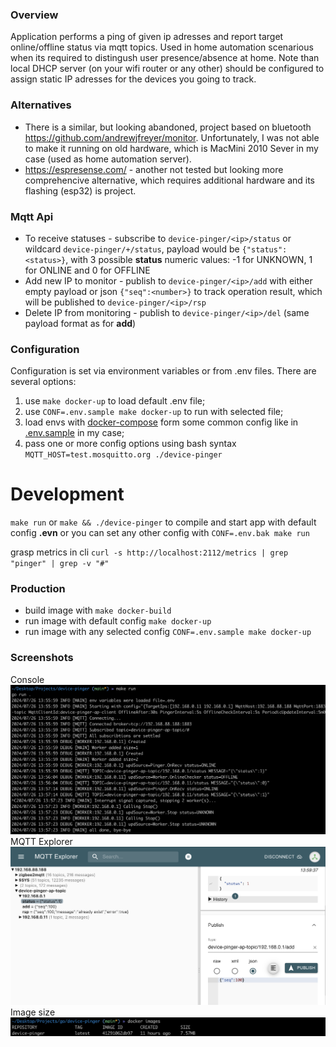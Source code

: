 ### Overview

Application performs a ping of given ip adresses and report target online/offline status via mqtt topics. Used in home automation scenarious when its required to distingush user presence/absence at home. Note than local DHCP server (on your wifi router or any other) should be configured to assign static IP adresses for the devices you going to track.

### Alternatives

- There is a similar, but looking abandoned, project based on bluetooth https://github.com/andrewjfreyer/monitor. Unfortunately, I was not able to make it running on old hardware, which is MacMini 2010 Sever in my case (used as home automation server).
- https://espresense.com/ - another not tested but looking more comprehencive alternative, which requires additional hardware and its flashing (esp32) is  project.

### Mqtt Api

- To receive statuses - subscribe to `device-pinger/<ip>/status` or wildcard `device-pinger/+/status`, payload would be `{"status":<status>}`, with 3 possible **status** numeric values: -1 for UNKNOWN, 1 for ONLINE and 0 for OFFLINE
- Add new IP to monitor - publish to `device-pinger/<ip>/add` with either empty payload or json `{"seq":<number>}` to track operation result, which will be published to `device-pinger/<ip>/rsp`
- Delete IP from monitoring - publish to `device-pinger/<ip>/del` (same payload format as for **add**)

### Configuration

Configuration is set via environment variables or from .env files. There are several options: 
1. use `make docker-up` to load default .env file; 
1. use `CONF=.env.sample make docker-up` to run with selected file;
1. load envs with [docker-compose](https://github.com/fedulovivan/mhz19-next/blob/master/docker-compose.yaml) form some common config like in [.env.sample](https://github.com/fedulovivan/mhz19-next/blob/master/.env.sample) in my case;
1. pass one or more config options using bash syntax `MQTT_HOST=test.mosquitto.org ./device-pinger`

# Development

`make run` or `make && ./device-pinger` to compile and start app with default config **.evn**
or you can set any other config with `CONF=.env.bak make run`

grasp metrics in cli `curl -s http://localhost:2112/metrics | grep "pinger" | grep -v "#"`

### Production

- build image with `make docker-build`
- run image with default config `make docker-up`
- run image with any selected config `CONF=.env.sample make docker-up`

### Screenshots

Console
![console.png](assets/02-console.png)
MQTT Explorer
![mqtt-explorer.png](assets/01-mqtt-explorer.png) 
Image size
![image-size.png](assets/03-image-size.png)
